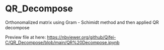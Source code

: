 # QR_Decompose
Orthonomalized matrix using Gram - Schimidt method and then applied QR decompose

Preview file at here: https://nbviewer.org/github/Qifei-C/QR_Decompose/blob/main/QR%20Decompose.ipynb
